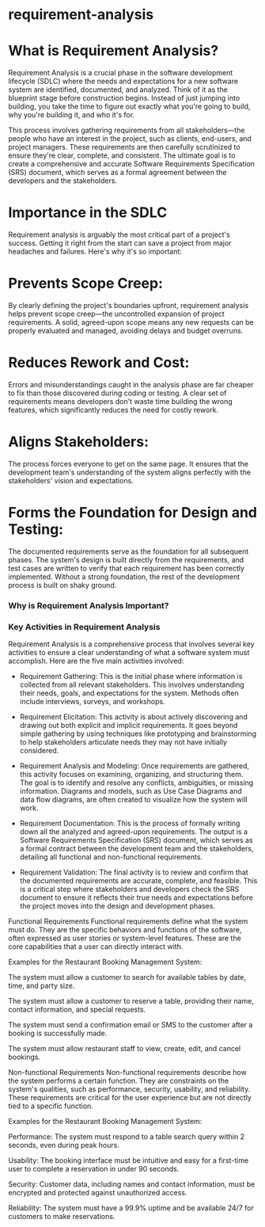 # requirement-analysis



# What is Requirement Analysis?

Requirement Analysis is a crucial phase in the software development lifecycle (SDLC) where the needs and expectations for a new software system are identified, documented, and analyzed. Think of it as the blueprint stage before construction begins. Instead of just jumping into building, you take the time to figure out exactly what you're going to build, why you're building it, and who it's for.

This process involves gathering requirements from all stakeholders—the people who have an interest in the project, such as clients, end-users, and project managers. These requirements are then carefully scrutinized to ensure they're clear, complete, and consistent. The ultimate goal is to create a comprehensive and accurate Software Requirements Specification (SRS) document, which serves as a formal agreement between the developers and the stakeholders.



# Importance in the SDLC

Requirement analysis is arguably the most critical part of a project's success. Getting it right from the start can save a project from major headaches and failures. Here's why it's so important:



# Prevents Scope Creep: 

By clearly defining the project's boundaries upfront, requirement analysis helps prevent scope creep—the uncontrolled expansion of project requirements. A solid, agreed-upon scope means any new requests can be properly evaluated and managed, avoiding delays and budget overruns.



# Reduces Rework and Cost: 

Errors and misunderstandings caught in the analysis phase are far cheaper to fix than those discovered during coding or testing. A clear set of requirements means developers don't waste time building the wrong features, which significantly reduces the need for costly rework.



# Aligns Stakeholders: 

The process forces everyone to get on the same page. It ensures that the development team's understanding of the system aligns perfectly with the stakeholders' vision and expectations.



# Forms the Foundation for Design and Testing: 

The documented requirements serve as the foundation for all subsequent phases. The system's design is built directly from the requirements, and test cases are written to verify that each requirement has been correctly implemented. Without a strong foundation, the rest of the development process is built on shaky ground.

### Why is Requirement Analysis Important?




### Key Activities in Requirement Analysis

Requirement Analysis is a comprehensive process that involves several key activities to ensure a clear understanding of what a software system must accomplish. Here are the five main activities involved:

- Requirement Gathering: This is the initial phase where information is collected from all relevant stakeholders. This involves understanding their needs, goals, and expectations for the system. Methods often include interviews, surveys, and workshops.

- Requirement Elicitation: This activity is about actively discovering and drawing out both explicit and implicit requirements. It goes beyond simple gathering by using techniques like prototyping and brainstorming to help stakeholders articulate needs they may not have initially considered.

- Requirement Analysis and Modeling: Once requirements are gathered, this activity focuses on examining, organizing, and structuring them. The goal is to identify and resolve any conflicts, ambiguities, or missing information. Diagrams and models, such as Use Case Diagrams and data flow diagrams, are often created to visualize how the system will work.

- Requirement Documentation: This is the process of formally writing down all the analyzed and agreed-upon requirements. The output is a Software Requirements Specification (SRS) document, which serves as a formal contract between the development team and the stakeholders, detailing all functional and non-functional requirements.

- Requirement Validation: The final activity is to review and confirm that the documented requirements are accurate, complete, and feasible. This is a critical step where stakeholders and developers check the SRS document to ensure it reflects their true needs and expectations before the project moves into the design and development phases.



Functional Requirements
Functional requirements define what the system must do. They are the specific behaviors and functions of the software, often expressed as user stories or system-level features. These are the core capabilities that a user can directly interact with.

Examples for the Restaurant Booking Management System:

The system must allow a customer to search for available tables by date, time, and party size.

The system must allow a customer to reserve a table, providing their name, contact information, and special requests.

The system must send a confirmation email or SMS to the customer after a booking is successfully made.

The system must allow restaurant staff to view, create, edit, and cancel bookings.

Non-functional Requirements
Non-functional requirements describe how the system performs a certain function. They are constraints on the system's qualities, such as performance, security, usability, and reliability. These requirements are critical for the user experience but are not directly tied to a specific function.

Examples for the Restaurant Booking Management System:

Performance: The system must respond to a table search query within 2 seconds, even during peak hours.

Usability: The booking interface must be intuitive and easy for a first-time user to complete a reservation in under 90 seconds.

Security: Customer data, including names and contact information, must be encrypted and protected against unauthorized access.

Reliability: The system must have a 99.9% uptime and be available 24/7 for customers to make reservations.